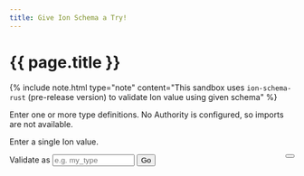 ```yaml
---
title: Give Ion Schema a Try!
---
```


# {{ page.title }}
<script src="./assets/ace-builds/src-noconflict/ace.js" type="text/javascript" charset="utf-8"></script>
<script src="./assets/ace-builds/src-noconflict/mode-ion.js" type="text/javascript" charset="utf-8"></script>

{% include note.html type="note" content="This sandbox uses `ion-schema-rust` (pre-release version) to validate Ion value using given schema" %}

<label for="schema"></label>
Enter one or more type definitions. No Authority is configured, so imports are not available.
<div id="schema" class="bs-callout bs-callout-primary"></div>

<label for="value"></label>
Enter a single Ion value.
<div id="value" class="bs-callout bs-callout-primary"></div>


<label for="schema_type">Validate as </label>
<input type="text" id="schema_type" placeholder="e.g. my_type" name="schema_type" size="15"/>
<button id="validate" type="submit">Go</button>
<button id="share" type="submit" title="Share a link to your schema" style="float: right;"><i class="fa fa-share-square-o" aria-hidden="true"></i></button>

<div id="resultdiv" class="bs-callout bs-callout-default">
<h4 id="result"></h4>
<pre id="violation"></pre>
</div>

<div id="snackbar"></div>

<script async type="module" src="assets/ion-schema-widget.js"></script>
